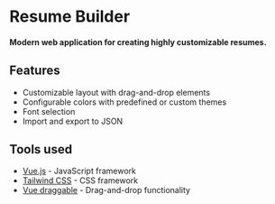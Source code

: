 # Resume Builder

#### Modern web application for creating highly customizable resumes.

## Features
 - Customizable layout with drag-and-drop elements
 - Configurable colors with predefined or custom themes
 - Font selection
 - Import and export to JSON

## Tools used
 - [Vue.js](https://vuejs.org) - JavaScript framework
 - [Tailwind CSS](https://tailwindcss.com) - CSS framework
 - [Vue draggable](https://github.com/SortableJS/vue.draggable.next) - Drag-and-drop functionality
